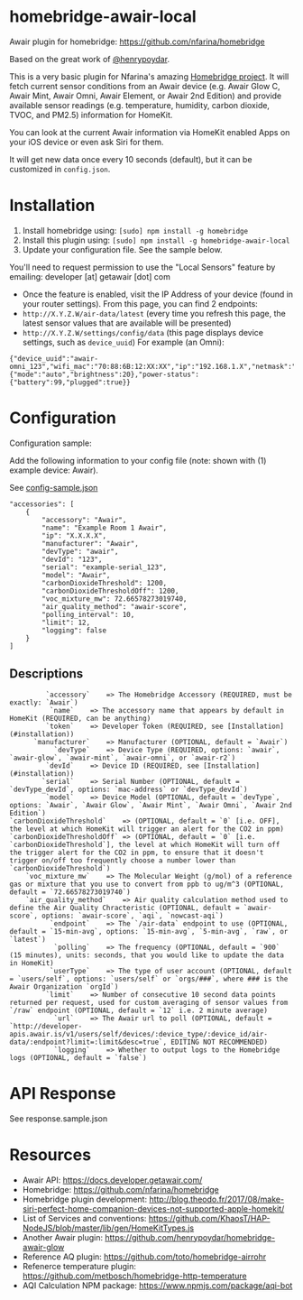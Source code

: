 # homebridge-awair-local
Awair plugin for homebridge: https://github.com/nfarina/homebridge

Based on the great work of [@henrypoydar](https://github.com/henrypoydar).

This is a very basic plugin for Nfarina's amazing [Homebridge project](https://github.com/nfarina/homebridge). It will fetch current sensor conditions from an Awair device (e.g. Awair Glow C, Awair Mint, Awair Omni, Awair Element, or Awair 2nd Edition) and provide available sensor readings (e.g. temperature, humidity, carbon dioxide, TVOC, and PM2.5) information for HomeKit.

You can look at the current Awair information via HomeKit enabled Apps on your iOS device or even ask Siri for them.

It will get new data once every 10 seconds (default), but it can be customized in `config.json`.

# Installation

1. Install homebridge using: `[sudo] npm install -g homebridge`
2. Install this plugin using: `[sudo] npm install -g homebridge-awair-local`
3. Update your configuration file. See the sample below.

You'll need to request permission to use the "Local Sensors" feature by emailing: developer [at] getawair [dot] com

- Once the feature is enabled, visit the IP Address of your device (found in your router settings). From this page, you can find 2 endpoints:
- `http://X.Y.Z.W/air-data/latest` (every time you refresh this page, the latest sensor values that are available will be presented)
- `http://X.Y.Z.W/settings/config/data` (this page displays device settings, such as `device_uuid`) For example (an Omni):

```
{"device_uuid":"awair-omni_123","wifi_mac":"70:88:6B:12:XX:XX","ip":"192.168.1.X","netmask":"192.168.1.254","gateway":"255.255.255.0","fw_version":"1.1.6","timezone":"America/Los_Angeles","display":"score","led": {"mode":"auto","brightness":20},"power-status": {"battery":99,"plugged":true}}
```


# Configuration

Configuration sample:

Add the following information to your config file (note: shown with (1) example device: Awair).

See [config-sample.json](https://github.com/deanlyoung/homebridge-awair-local/blob/master/config-sample.json)


```
"accessories": [
	{
		"accessory": "Awair",
		"name": "Example Room 1 Awair",
		"ip": "X.X.X.X",
		"manufacturer": "Awair",
		"devType": "awair",
		"devId": "123",
		"serial": "example-serial_123",
		"model": "Awair",
		"carbonDioxideThreshold": 1200,
		"carbonDioxideThresholdOff": 1200,
		"voc_mixture_mw": 72.66578273019740,
		"air_quality_method": "awair-score",
		"polling_interval": 10,
		"limit": 12,
		"logging": false
	}
]
```

## Descriptions
```
	     `accessory`	=> The Homebridge Accessory (REQUIRED, must be exactly: `Awair`)
		  `name`	=> The accessory name that appears by default in HomeKit (REQUIRED, can be anything)
		 `token`	=> Developer Token (REQUIRED, see [Installation](#installation))
	  `manufacturer`	=> Manufacturer (OPTIONAL, default = `Awair`)
	       `devType`	=> Device Type (REQUIRED, options: `awair`, `awair-glow`, `awair-mint`, `awair-omni`, or `awair-r2`)
		 `devId`	=> Device ID (REQUIRED, see [Installation](#installation))
		`serial`	=> Serial Number (OPTIONAL, default = `devType_devId`, options: `mac-address` or `devType_devId`)
		 `model`	=> Device Model (OPTIONAL, default = `devType`, options: `Awair`, `Awair Glow`, `Awair Mint`, `Awair Omni`, `Awair 2nd Edition`)
`carbonDioxideThreshold`	=> (OPTIONAL, default = `0` [i.e. OFF], the level at which HomeKit will trigger an alert for the CO2 in ppm)
`carbonDioxideThresholdOff`	=> (OPTIONAL, default = `0` [i.e. `carbonDioxideThreshold`], the level at which HomeKit will turn off the trigger alert for the CO2 in ppm, to ensure that it doesn't trigger on/off too frequently choose a number lower than `carbonDioxideThreshold`)
	`voc_mixture_mw`	=> The Molecular Weight (g/mol) of a reference gas or mixture that you use to convert from ppb to ug/m^3 (OPTIONAL, default = `72.66578273019740`)
    `air_quality_method`	=> Air quality calculation method used to define the Air Quality Chracteristic (OPTIONAL, default = `awair-score`, options: `awair-score`, `aqi`, `nowcast-aqi`)
	      `endpoint`	=> The `/air-data` endpoint to use (OPTIONAL, default = `15-min-avg`, options: `15-min-avg`, `5-min-avg`, `raw`, or `latest`)
	       `polling`	=> The frequency (OPTIONAL, default = `900` (15 minutes), units: seconds, that you would like to update the data in HomeKit)
	      `userType`	=> The type of user account (OPTIONAL, default = `users/self`, options: `users/self` or `orgs/###`, where ### is the Awair Organization `orgId`)
		 `limit`	=> Number of consecutive 10 second data points returned per request, used for custom averaging of sensor values from `/raw` endpoint (OPTIONAL, default = `12` i.e. 2 minute average)
		   `url`	=> The Awair url to poll (OPTIONAL, default = `http://developer-apis.awair.is/v1/users/self/devices/:device_type/:device_id/air-data/:endpoint?limit=:limit&desc=true`, EDITING NOT RECOMMENDED)
	       `logging`	=> Whether to output logs to the Homebridge logs (OPTIONAL, default = `false`)
```

# API Response

See response.sample.json

# Resources

- Awair API: https://docs.developer.getawair.com/
- Homebridge: https://github.com/nfarina/homebridge
- Homebridge plugin development: http://blog.theodo.fr/2017/08/make-siri-perfect-home-companion-devices-not-supported-apple-homekit/
- List of Services and conventions: https://github.com/KhaosT/HAP-NodeJS/blob/master/lib/gen/HomeKitTypes.js
- Another Awair plugin: https://github.com/henrypoydar/homebridge-awair-glow
- Reference AQ plugin: https://github.com/toto/homebridge-airrohr
- Refenerce temperature plugin: https://github.com/metbosch/homebridge-http-temperature
- AQI Calculation NPM package: https://www.npmjs.com/package/aqi-bot
